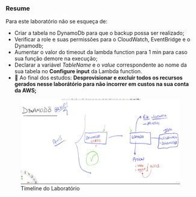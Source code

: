 <h3>Resume</h3>
<p>Para este laboratório não se esqueça de:</p>
<ul>
<li>Criar a tabela no DynamoDb para que o backup possa ser realizado;</li>
<li>Verificar a role e suas permissões para o CloudWatch, EventBridge e o Dynamodb;</li>
<li>Aumentar o valor do timeout da lambda function para 1 min para caso sua função demore na execução;</li>
<li>Declarar a variável <i>TableName</i> e o <i>value</i> correspondente ao nome da sua tabela no <b> Configure input</b> da Lambda function.</li>
<li> 🚨 Ao final dos estudos: <b>Desprovisionar e excluir todos os recursos gerados nesse laborátório para não incorrer em custos na sua conta da AWS;</b></li>
</ul>

<figure>
<img src='./resume.png' alt="resumo do laboratório">
<figcaption> Timeline do Laboratório</figcaption>
</figcaption>
